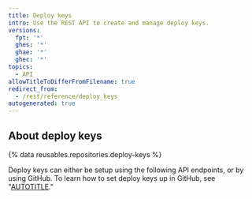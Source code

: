 ```yaml
---
title: Deploy keys
intro: Use the REST API to create and manage deploy keys.
versions:
  fpt: '*'
  ghes: '*'
  ghae: '*'
  ghec: '*'
topics:
  - API
allowTitleToDifferFromFilename: true
redirect_from:
  - /rest/reference/deploy_keys
autogenerated: true
---
```


## About deploy keys

{% data reusables.repositories.deploy-keys %}

Deploy keys can either be setup using the following API endpoints, or by using GitHub. To learn how to set deploy keys up in GitHub, see "[AUTOTITLE](/authentication/connecting-to-github-with-ssh/managing-deploy-keys)."


<!-- Content after this section is automatically generated -->
